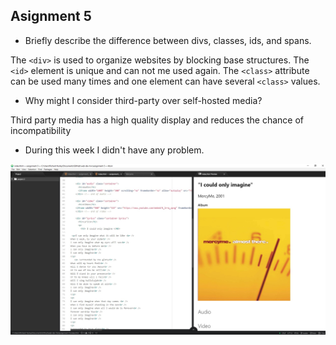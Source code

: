 ## Asignment 5

+ Briefly describe the difference between divs, classes, ids, and spans.

The `<div>` is used to organize websites by blocking base structures. The `<id>` element is unique and
can not me used again. The `<class>` attribute can be used many times and one element can have several `<class>` values.


+  Why might I consider third-party over self-hosted media?

Third party media has a high quality display and reduces the chance of incompatibility

+ During this week I didn't have any problem.


![Image of my Atom editor](./images/screenshot.jpg)
